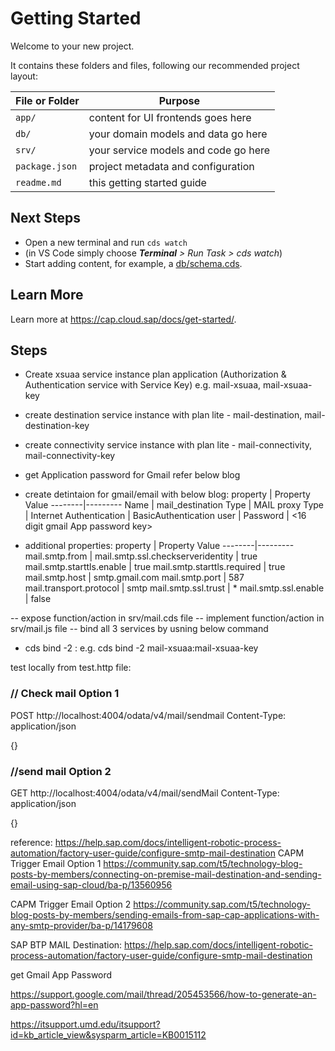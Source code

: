 # Getting Started

Welcome to your new project.

It contains these folders and files, following our recommended project layout:

File or Folder | Purpose
---------|----------
`app/` | content for UI frontends goes here
`db/` | your domain models and data go here
`srv/` | your service models and code go here
`package.json` | project metadata and configuration
`readme.md` | this getting started guide


## Next Steps

- Open a new terminal and run `cds watch`
- (in VS Code simply choose _**Terminal** > Run Task > cds watch_)
- Start adding content, for example, a [db/schema.cds](db/schema.cds).


## Learn More

Learn more at https://cap.cloud.sap/docs/get-started/.

## Steps
- Create xsuaa service instance plan application (Authorization & Authentication service with Service Key) e.g. 
    mail-xsuaa, mail-xsuaa-key
- create destination service instance with plan lite - mail-destination, mail-destination-key
- create connectivity service instance with plan lite - mail-connectivity, mail-connectivity-key
- get Application password for Gmail refer below blog
- create detintaion for gmail/email with below blog:
    property | Property Value
    --------|---------
    Name | mail_destination
    Type | MAIL
    proxy Type | Internet
    Authentication | BasicAuthentication
    user | <emailid of gmail>
    Password | <16 digit gmail App password key>

- additional properties:
    property | Property Value
    --------|---------
    mail.smtp.from | <enter e-mail address to send email from here>
    mail.smtp.ssl.checkserveridentity | true
    mail.smtp.starttls.enable | true
    mail.smtp.starttls.required | true
    mail.smtp.host | smtp.gmail.com
    mail.smtp.port | 587
    mail.transport.protocol | smtp
    mail.smtp.ssl.trust | *
    mail.smtp.ssl.enable | false

-- expose function/action in srv/mail.cds file
-- implement function/action in srv/mail.js file
-- bind all 3 services by usning below command
- cds bind -2 <serviceName>:<serviceName-key>
e.g. cds bind -2  mail-xsuaa:mail-xsuaa-key

test locally from test.http file:
### // Check mail Option 1
POST http://localhost:4004/odata/v4/mail/sendmail
Content-Type: application/json

{}

### //send mail Option 2
GET http://localhost:4004/odata/v4/mail/sendMail 
Content-Type: application/json

{}

reference: 
https://help.sap.com/docs/intelligent-robotic-process-automation/factory-user-guide/configure-smtp-mail-destination
CAPM Trigger Email Option 1
https://community.sap.com/t5/technology-blog-posts-by-members/connecting-on-premise-mail-destination-and-sending-email-using-sap-cloud/ba-p/13560956

CAPM Trigger Email Option 2
https://community.sap.com/t5/technology-blog-posts-by-members/sending-emails-from-sap-cap-applications-with-any-smtp-provider/ba-p/14179608

SAP BTP MAIL Destination:
https://help.sap.com/docs/intelligent-robotic-process-automation/factory-user-guide/configure-smtp-mail-destination

get Gmail App Password

https://support.google.com/mail/thread/205453566/how-to-generate-an-app-password?hl=en

https://itsupport.umd.edu/itsupport?id=kb_article_view&sysparm_article=KB0015112